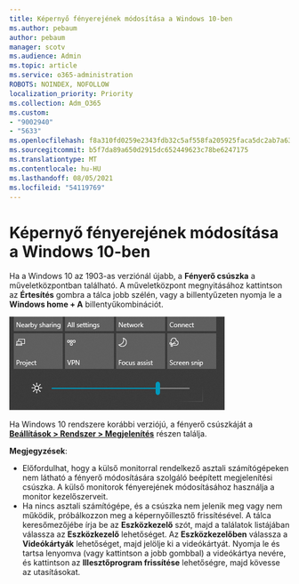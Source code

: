 ```yaml
---
title: Képernyő fényerejének módosítása a Windows 10-ben
ms.author: pebaum
author: pebaum
manager: scotv
ms.audience: Admin
ms.topic: article
ms.service: o365-administration
ROBOTS: NOINDEX, NOFOLLOW
localization_priority: Priority
ms.collection: Adm_O365
ms.custom:
- "9002940"
- "5633"
ms.openlocfilehash: f8a310fd0259e2343fdb32c5af558fa205925faca5dc2ab7a637e0de1a5fbd20
ms.sourcegitcommit: b5f7da89a650d2915dc652449623c78be6247175
ms.translationtype: MT
ms.contentlocale: hu-HU
ms.lasthandoff: 08/05/2021
ms.locfileid: "54119769"
---
```

# <a name="change-screen-brightness-in-windows-10"></a>Képernyő fényerejének módosítása a Windows 10-ben

Ha a Windows 10 az 1903-as verziónál újabb, a **Fényerő csúszka** a műveletközpontban található. A műveletközpont megnyitásához kattintson az **Értesítés** gombra a tálca jobb szélén, vagy a billentyűzeten nyomja le a **Windows home + A** billentyűkombinációt.

![Fényerő csúszka](media/brightness-slider.png)

Ha Windows 10 rendszere korábbi verziójú, a fényerő csúszkáját a **[Beállítások > Rendszer > Megjelenítés](ms-settings:display?activationSource=GetHelp)** részen találja.

**Megjegyzések**:

- Előfordulhat, hogy a külső monitorral rendelkező asztali számítógépeken nem látható a fényerő módosítására szolgáló beépített megjelenítési csúszka. A külső monitorok fényerejének módosításához használja a monitor kezelőszerveit.
- Ha nincs asztali számítógépe, és a csúszka nem jelenik meg vagy nem működik, próbálkozzon meg a képernyőillesztő frissítésével. A tálca keresőmezőjébe írja be az **Eszközkezelő** szót, majd a találatok listájában válassza az **Eszközkezelő** lehetőséget. Az **Eszközkezelőben** válassza a **Videókártyák** lehetőséget, majd jelölje ki a videókártyát. Nyomja le és tartsa lenyomva (vagy kattintson a jobb gombbal) a videókártya nevére, és kattintson az **Illesztőprogram frissítése** lehetőségre, majd kövesse az utasításokat.
